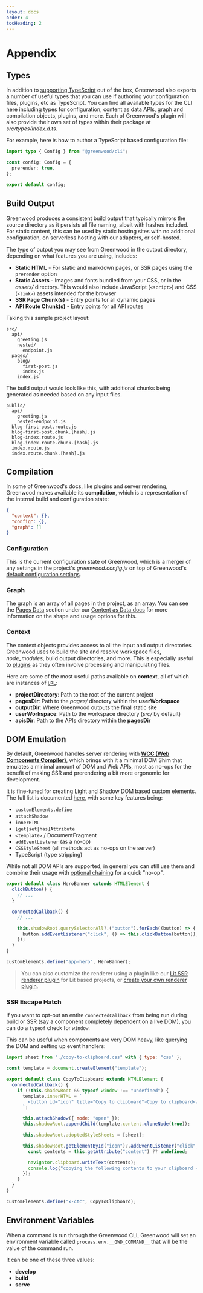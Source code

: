 ```yaml
---
layout: docs
order: 4
tocHeading: 2
---
```


# Appendix

## Types

In addition to [supporting TypeScript](/docs/resources/typescript/) out of the box, Greenwood also exports a number of useful types that you can use if authoring your configuration files, plugins, etc as TypeScript. You can find all available types for the CLI [here](https://github.com/ProjectEvergreen/greenwood/blob/master/packages/cli/src/types/index.d.ts) including types for configuration, content as data APIs, graph and compilation objects, plugins, and more. Each of Greenwood's plugin will also provide their own set of types within their package at _src/types/index.d.ts_.

For example, here is how to author a TypeScript based configuration file:

```ts
import type { Config } from "@greenwood/cli";

const config: Config = {
  prerender: true,
};

export default config;
```

## Build Output

Greenwood produces a consistent build output that typically mirrors the source directory as it persists all file naming, albeit with hashes included. For static content, this can be used by static hosting sites with no additional configuration, on serverless hosting with our adapters, or self-hosted.

The type of output you may see from Greenwood in the output directory, depending on what features you are using, includes:

- **Static HTML** - For static and markdown pages, or SSR pages using the `prerender` option
- **Static Assets** - Images and fonts bundled from your CSS, or in the _assets/_ directory. This would also include JavaScript (`<script>`) and CSS (`<link>`) assets intended for the browser
- **SSR Page Chunk(s)** - Entry points for all dynamic pages
- **API Route Chunk(s)** - Entry points for all API routes

Taking this sample project layout:

```shell
src/
  api/
    greeting.js
    nested/
      endpoint.js
  pages/
    blog/
      first-post.js
      index.js
    index.js
```

The build output would look like this, with additional chunks being generated as needed based on any input files.

```shell
public/
  api/
    greeting.js
    nested-endpoint.js
  blog-first-post.route.js
  blog-first-post.chunk.[hash].js
  blog-index.route.js
  blog-index.route.chunk.[hash].js
  index.route.js
  index.route.chunk.[hash].js
```

## Compilation

In some of Greenwood's docs, like plugins and server rendering, Greenwood makes available its **compilation**, which is a representation of the internal build and configuration state:

```json
{
  "context": {},
  "config": {},
  "graph": []
}
```

### Configuration

This is the current configuration state of Greenwood, which is a merger of any settings in the project's _greenwood.config.js_ on top of Greenwood's [default configuration settings](/docs/reference/configuration/).

### Graph

The graph is an array of all pages in the project, as an array. You can see the [Pages Data](/docs/content-as-data/pages-data/) section under our [Content as Data docs](/docs/content-as-data/) for more information on the shape and usage options for this.

### Context

The context objects provides access to all the input and output directories Greenwood uses to build the site and resolve workspace files, _node_modules_, build output directories, and more. This is especially useful to [plugins](/docs/reference/plugins-api/) as they often involve processing and manipulating files.

Here are some of the most useful paths available on **context**, all of which are instances of [`URL`](https://developer.mozilla.org/en-US/docs/Web/API/URL):

- **projectDirectory**: Path to the root of the current project
- **pagesDir**: Path to the _pages/_ directory within the **userWorkspace**
- **outputDir**: Where Greenwood outputs the final static site
- **userWorkspace**: Path to the workspace directory (_src/_ by default)
- **apisDir**: Path to the APIs directory within the **pagesDir**

## DOM Emulation

By default, Greenwood handles server rendering with [**WCC (Web Components Compiler)**](https://github.com/ProjectEvergreen/wcc), which brings with it a minimal DOM Shim that emulates a minimal amount of DOM and Web APIs, most as no-ops for the benefit of making SSR and prerendering a bit more ergonomic for development.

It is fine-tuned for creating Light and Shadow DOM based custom elements. The full list is documented [here](https://merry-caramel-524e61.netlify.app/#key-features), with some key features being:

- `customElements.define`
- `attachShadow`
- `innerHTML`
- `[get|set|has]Attribute`
- `<template>` / DocumentFragment
- `addEventListener` (as a no-op)
- `CSSStyleSheet` (all methods act as no-ops on the server)
- TypeScript (type stripping)

While not all DOM APIs are supported, in general you can still use them and combine their usage with [optional chaining](https://developer.mozilla.org/en-US/docs/Web/JavaScript/Reference/Operators/Optional_chaining) for a quick "no-op".

<!-- prettier-ignore-start -->

<app-ctc-block variant="snippet">

  ```js
  export default class HeroBanner extends HTMLElement {
    clickButton() {
      // ...
    }

    connectedCallback() {
      // ...

      this.shadowRoot.querySelectorAll?.("button").forEach((button) => {
        button.addEventListener("click", () => this.clickButton(button));
      });
    }
  }

  customElements.define("app-hero", HeroBanner);
  ```

</app-ctc-block>

<!-- prettier-ignore-end -->

> You can also customize the renderer using a plugin like our [Lit SSR renderer plugin](/docs/plugins/lit-ssr/) for Lit based projects, or [create your own renderer plugin](/docs/reference/plugins-api/#renderer).

### SSR Escape Hatch

If you want to opt-out an entire `connectedCallback` from being run during build or SSR (say a component completely dependent on a live DOM), you can do a `typeof` check for `window`.

This can be useful when components are very DOM heavy, like querying the DOM and setting up event handlers:

<!-- prettier-ignore-start -->

<app-ctc-block variant="snippet">

  ```js
  import sheet from "./copy-to-clipboard.css" with { type: "css" };

  const template = document.createElement("template");

  export default class CopyToClipboard extends HTMLElement {
    connectedCallback() {
      if (!this.shadowRoot && typeof window !== "undefined") {
        template.innerHTML = `
          <button id="icon" title="Copy to clipboard">Copy to clipboard</button>
        `;

        this.attachShadow({ mode: "open" });
        this.shadowRoot.appendChild(template.content.cloneNode(true));

        this.shadowRoot.adoptedStyleSheets = [sheet];

        this.shadowRoot.getElementById("icon")?.addEventListener("click", () => {
          const contents = this.getAttribute("content") ?? undefined;

          navigator.clipboard.writeText(contents);
          console.log("copying the following contents to your clipboard =>", contents);
        });
      }
    }
  }

  customElements.define("x-ctc", CopyToClipboard);
  ```

</app-ctc-block>

<!-- prettier-ignore-end -->

## Environment Variables

When a command is run through the Greenwood CLI, Greenwood will set an environment variable called `process.env.__GWD_COMMAND__` that will be the value of the command run.

It can be one of these three values:

- **develop**
- **build**
- **serve**
